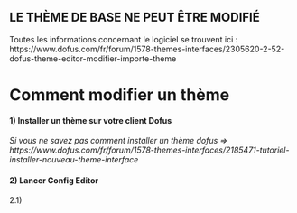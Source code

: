 <html>
  <head>
    <h2>LE THÈME DE BASE NE PEUT ÊTRE MODIFIÉ</h2>
    Toutes les informations concernant le logiciel se trouvent ici : https://www.dofus.com/fr/forum/1578-themes-interfaces/2305620-2-52-dofus-theme-editor-modifier-importe-theme
  </head>
  <body>
   
   <h1>Comment modifier un thème</h1>
   
   <h4>1) Installer un thème sur votre client Dofus</h4>
   <i>Si vous ne savez pas comment installer un thème dofus => https://www.dofus.com/fr/forum/1578-themes-interfaces/2185471-tutoriel-installer-nouveau-theme-interface</i>
  
   <h4>2) Lancer Config Editor</h4>
      2.1) 
   
  </body>
</html>
